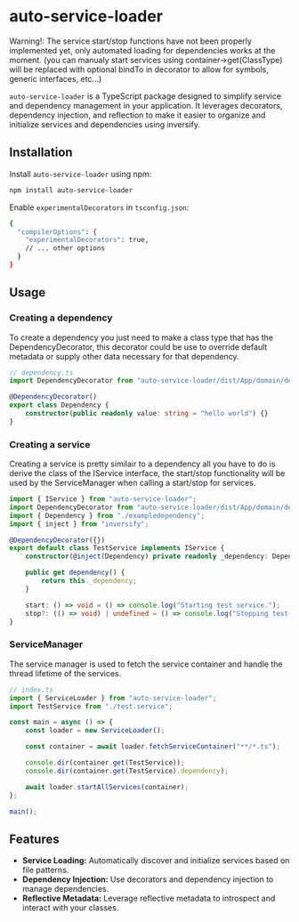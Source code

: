 # auto-service-loader

Warning!: The service start/stop functions have not been properly implemented yet, only automated loading for dependencies works at the moment. (you can manualy start services using container->get(ClassType) will be replaced with optional bindTo in decorator to allow for symbols, generic interfaces, etc...)

`auto-service-loader` is a TypeScript package designed to simplify service and dependency management in your application. It leverages decorators, dependency injection, and reflection to make it easier to organize and initialize services and dependencies using inversify.



## Installation

Install `auto-service-loader` using npm:

```bash
npm install auto-service-loader
```

Enable `experimentalDecorators` in `tsconfig.json`: 
```bash
{
  "compilerOptions": {
    "experimentalDecorators": true,
    // ... other options
  }
}
```

## Usage

### Creating a dependency
To create a dependency you just need to make a class type that has the DependencyDecorator, this decorator could be use to override default metadata or supply other data necessary for that dependency.
```typescript
// dependency.ts
import DependencyDecorator from "auto-service-loader/dist/App/domain/decorators/DependencyDecorator/DependencyDecorator";

@DependencyDecorator()
export class Dependency {
    constructor(public readonly value: string = "hello world") {}
}
```

### Creating a service
Creating a service is pretty similair to a dependency all you have to do is derive the class of the IService interface, the start/stop functionality will be used by the ServiceManager when calling a start/stop for services.
```typescript
import { IService } from "auto-service-loader";
import DependencyDecorator from "auto-service-loader/dist/App/domain/decorators/DependencyDecorator/DependencyDecorator";
import { Dependency } from "./exampledependency";
import { inject } from "inversify";

@DependencyDecorator({})
export default class TestService implements IService {
    constructor(@inject(Dependency) private readonly _dependency: Dependency) {}

    public get dependency() {
        return this._dependency;
    }

    start: () => void = () => console.log("Starting test service.");
    stop?: (() => void) | undefined = () => console.log("Stopping test service.");
}
```


### ServiceManager
The service manager is used to fetch the service container and handle the thread lifetime of the services.
```typescript
// index.ts
import { ServiceLoader } from "auto-service-loader";
import TestService from "./test.service";

const main = async () => {
    const loader = new ServiceLoader();

    const container = await loader.fetchServiceContainer("**/*.ts");

    console.dir(container.get(TestService));
    console.dir(container.get(TestService).dependency);

    await loader.startAllServices(container);
};

main();
```




## Features
- **Service Loading:** Automatically discover and initialize services based on file patterns.
- **Dependency Injection:** Use decorators and dependency injection to manage dependencies.
- **Reflective Metadata:** Leverage reflective metadata to introspect and interact with your classes.